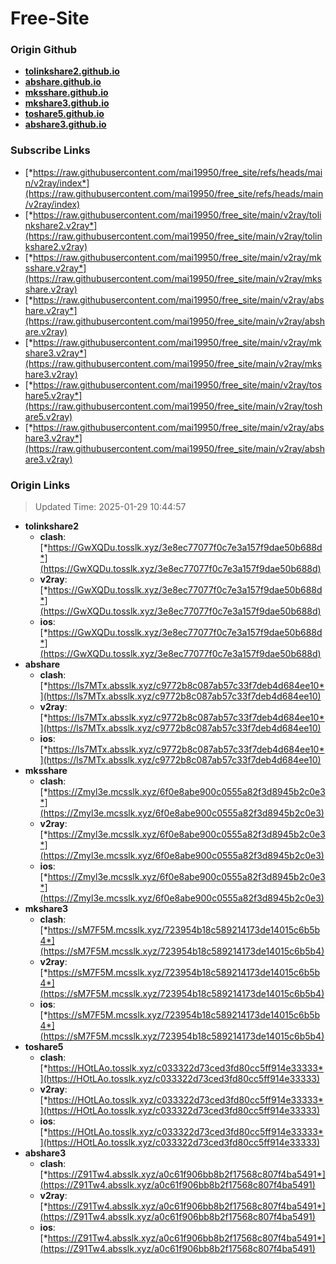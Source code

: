 # Free-Site

### Origin Github

- [**tolinkshare2.github.io**](https://github.com/tolinkshare2/tolinkshare2.github.io)
- [**abshare.github.io**](https://github.com/abshare/abshare.github.io)
- [**mksshare.github.io**](https://github.com/mksshare/mksshare.github.io)
- [**mkshare3.github.io**](https://github.com/mkshare3/mkshare3.github.io)
- [**toshare5.github.io**](https://github.com/toshare5/toshare5.github.io)
- [**abshare3.github.io**](https://github.com/abshare3/abshare3.github.io)

### Subscribe Links

- [*https://raw.githubusercontent.com/mai19950/free_site/refs/heads/main/v2ray/index*](https://raw.githubusercontent.com/mai19950/free_site/refs/heads/main/v2ray/index)
- [*https://raw.githubusercontent.com/mai19950/free_site/main/v2ray/tolinkshare2.v2ray*](https://raw.githubusercontent.com/mai19950/free_site/main/v2ray/tolinkshare2.v2ray)
- [*https://raw.githubusercontent.com/mai19950/free_site/main/v2ray/mksshare.v2ray*](https://raw.githubusercontent.com/mai19950/free_site/main/v2ray/mksshare.v2ray)
- [*https://raw.githubusercontent.com/mai19950/free_site/main/v2ray/abshare.v2ray*](https://raw.githubusercontent.com/mai19950/free_site/main/v2ray/abshare.v2ray)
- [*https://raw.githubusercontent.com/mai19950/free_site/main/v2ray/mkshare3.v2ray*](https://raw.githubusercontent.com/mai19950/free_site/main/v2ray/mkshare3.v2ray)
- [*https://raw.githubusercontent.com/mai19950/free_site/main/v2ray/toshare5.v2ray*](https://raw.githubusercontent.com/mai19950/free_site/main/v2ray/toshare5.v2ray)
- [*https://raw.githubusercontent.com/mai19950/free_site/main/v2ray/abshare3.v2ray*](https://raw.githubusercontent.com/mai19950/free_site/main/v2ray/abshare3.v2ray)

### Origin Links

> Updated Time: 2025-01-29 10:44:57

- **tolinkshare2**
  - **clash**: [*https://GwXQDu.tosslk.xyz/3e8ec77077f0c7e3a157f9dae50b688d*](https://GwXQDu.tosslk.xyz/3e8ec77077f0c7e3a157f9dae50b688d)
  - **v2ray**: [*https://GwXQDu.tosslk.xyz/3e8ec77077f0c7e3a157f9dae50b688d*](https://GwXQDu.tosslk.xyz/3e8ec77077f0c7e3a157f9dae50b688d)
  - **ios**: [*https://GwXQDu.tosslk.xyz/3e8ec77077f0c7e3a157f9dae50b688d*](https://GwXQDu.tosslk.xyz/3e8ec77077f0c7e3a157f9dae50b688d)
- **abshare**
  - **clash**: [*https://ls7MTx.absslk.xyz/c9772b8c087ab57c33f7deb4d684ee10*](https://ls7MTx.absslk.xyz/c9772b8c087ab57c33f7deb4d684ee10)
  - **v2ray**: [*https://ls7MTx.absslk.xyz/c9772b8c087ab57c33f7deb4d684ee10*](https://ls7MTx.absslk.xyz/c9772b8c087ab57c33f7deb4d684ee10)
  - **ios**: [*https://ls7MTx.absslk.xyz/c9772b8c087ab57c33f7deb4d684ee10*](https://ls7MTx.absslk.xyz/c9772b8c087ab57c33f7deb4d684ee10)
- **mksshare**
  - **clash**: [*https://Zmyl3e.mcsslk.xyz/6f0e8abe900c0555a82f3d8945b2c0e3*](https://Zmyl3e.mcsslk.xyz/6f0e8abe900c0555a82f3d8945b2c0e3)
  - **v2ray**: [*https://Zmyl3e.mcsslk.xyz/6f0e8abe900c0555a82f3d8945b2c0e3*](https://Zmyl3e.mcsslk.xyz/6f0e8abe900c0555a82f3d8945b2c0e3)
  - **ios**: [*https://Zmyl3e.mcsslk.xyz/6f0e8abe900c0555a82f3d8945b2c0e3*](https://Zmyl3e.mcsslk.xyz/6f0e8abe900c0555a82f3d8945b2c0e3)
- **mkshare3**
  - **clash**: [*https://sM7F5M.mcsslk.xyz/723954b18c589214173de14015c6b5b4*](https://sM7F5M.mcsslk.xyz/723954b18c589214173de14015c6b5b4)
  - **v2ray**: [*https://sM7F5M.mcsslk.xyz/723954b18c589214173de14015c6b5b4*](https://sM7F5M.mcsslk.xyz/723954b18c589214173de14015c6b5b4)
  - **ios**: [*https://sM7F5M.mcsslk.xyz/723954b18c589214173de14015c6b5b4*](https://sM7F5M.mcsslk.xyz/723954b18c589214173de14015c6b5b4)
- **toshare5**
  - **clash**: [*https://HOtLAo.tosslk.xyz/c033322d73ced3fd80cc5ff914e33333*](https://HOtLAo.tosslk.xyz/c033322d73ced3fd80cc5ff914e33333)
  - **v2ray**: [*https://HOtLAo.tosslk.xyz/c033322d73ced3fd80cc5ff914e33333*](https://HOtLAo.tosslk.xyz/c033322d73ced3fd80cc5ff914e33333)
  - **ios**: [*https://HOtLAo.tosslk.xyz/c033322d73ced3fd80cc5ff914e33333*](https://HOtLAo.tosslk.xyz/c033322d73ced3fd80cc5ff914e33333)
- **abshare3**
  - **clash**: [*https://Z91Tw4.absslk.xyz/a0c61f906bb8b2f17568c807f4ba5491*](https://Z91Tw4.absslk.xyz/a0c61f906bb8b2f17568c807f4ba5491)
  - **v2ray**: [*https://Z91Tw4.absslk.xyz/a0c61f906bb8b2f17568c807f4ba5491*](https://Z91Tw4.absslk.xyz/a0c61f906bb8b2f17568c807f4ba5491)
  - **ios**: [*https://Z91Tw4.absslk.xyz/a0c61f906bb8b2f17568c807f4ba5491*](https://Z91Tw4.absslk.xyz/a0c61f906bb8b2f17568c807f4ba5491)
